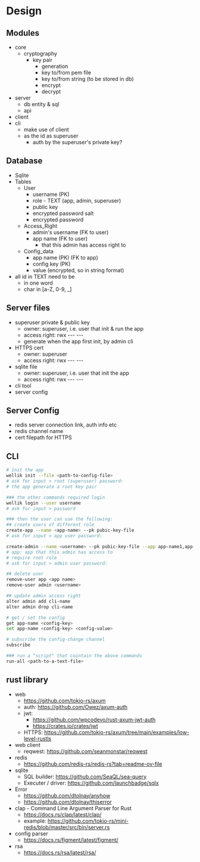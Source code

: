 # Design
## Modules
- core
  - cryptography
    - key pair
      - generation
      - key to/from pem file
      - key to/from string (to be stored in db)
      - encrypt
      - decrypt
- server 
  - db entity & sql
  - api
- client 
- cli 
  - make use of client 
  - as the id as superuser
    - auth by the superuser's private key?

## Database
- Sqlite
- Tables
  - User
    - username (PK)
    - role - TEXT (app, admin, superuser)
    - public key
    - encrypted password salt
    - encrypted password
  - Access_Right
    - admin's username (FK to user)
    - app name (FK to user)
      - that this admin has access right to
  - Config_data
    - app name (PK) (FK to app)
    - config key (PK)
    - value (encrypted, so in string format)
- all id in TEXT need to be 
  - in one word 
  - char in [a-Z, 0-9, _]

## Server files
- superuser private & public key
  - owner: superuser, i.e. user that init & run the app 
  - access right: rwx --- ---
  - generate when the app first init, by admin cli
- HTTPS cert
  - owner: superuser
  - access right: rwx --- ---
- sqlite file
  - owner: superuser, i.e. user that init the app 
  - access right: rwx --- ---
- cli tool
- server config

## Server Config
- redis server connection link, auth info etc
- redis channel name
- cert filepath for HTTPS

## CLI
```sh
# init the app
wellik init --file <path-to-config-file>
# ask for input > root (superuser) password: 
# the app generate a root key pair 

### the other commands required login
wellik login --user username
# ask for input > password

### then the user can use the following:
## create users of different role
create-app --name <app-name> --pk pubic-key-file
# ask for input > app user password: 

create-admin --name <username> --pk pubic-key-file --app app-name1,app-name2
# app: app that this admin has access to
# require root role
# ask for input > admin user password: 

## delete user
remove-user app <app name>
remove-user admin <username>

## update admin access right
alter admin add cli-name
alter admin drop cli-name

# get / set the config
get app-name <config-key>
set app-name <config-key> <config-value>

# subscribe the config-change channel
subscribe

### run a "script" that cointain the above commands
run-all <path-to-a-text-file>
```

## rust library
- web
  - https://github.com/tokio-rs/axum
  - auth: https://github.com/Owez/axum-auth
  - jwt: 
    - https://github.com/wpcodevo/rust-axum-jwt-auth
    - https://crates.io/crates/jwt
  - HTTPS: https://github.com/tokio-rs/axum/tree/main/examples/low-level-rustls
- web client
  - reqwest: https://github.com/seanmonstar/reqwest
- redis 
  - https://github.com/redis-rs/redis-rs?tab=readme-ov-file
- sqlite
  - SQL builder: https://github.com/SeaQL/sea-query
  - Executer / driver: https://github.com/launchbadge/sqlx
- Error
  - https://github.com/dtolnay/anyhow
  - https://github.com/dtolnay/thiserror
- clap - Command Line Argument Parser for Rust
  - https://docs.rs/clap/latest/clap/
  - example: https://github.com/tokio-rs/mini-redis/blob/master/src/bin/server.rs
- config parser
  - https://docs.rs/figment/latest/figment/
- rsa
  - https://docs.rs/rsa/latest/rsa/